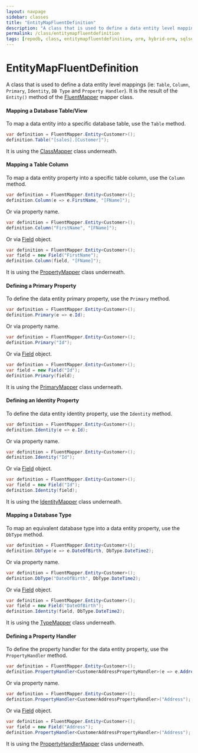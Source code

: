 ```yaml
---
layout: navpage
sidebar: classes
title: "EntityMapFluentDefinition"
description: "A class that is used to define a data entity level mappings (ie: Table, Column, Primary, Identity, DB Type and Property Handler)."
permalink: /class/entitymapfluentdefinition
tags: [repodb, class, entitymapfluentdefinition, orm, hybrid-orm, sqlserver, sqlite, mysql, postgresql]
---
```


# EntityMapFluentDefinition

A class that is used to define a data entity level mappings (ie: `Table`, `Column`, `Primary`, `Identity`, `DB Type` and `Property Handler`). It is the result of the `Entity()` method of the [FluentMapper](/mapper/fluentmapper) mapper class.

#### Mapping a Database Table/View

To map a data entity into a specific database table, use the `Table` method.

```csharp
var definition = FluentMapper.Entity<Customer>();
definition.Table("[sales].[Customer]");
```

It is using the [ClassMapper](/mapper/classmapper) class underneath.

#### Mapping a Table Column

To map a data entity property into a specific table column, use the `Column` method.

```csharp
var definition = FluentMapper.Entity<Customer>();
definition.Column(e => e.FirstName, "[FName]");
```

Or via property name.

```csharp
var definition = FluentMapper.Entity<Customer>();
definition.Column("FirstName", "[FName]");
```

Or via [Field](/class/field) object.

```csharp
var definition = FluentMapper.Entity<Customer>();
var field = new Field("FirstName");
definition.Column(field, "[FName]");
```

It is using the [PropertyMapper](/mapper/propertymapper) class underneath.

#### Defining a Primary Property

To define the data entity primary property, use the `Primary` method.

```csharp
var definition = FluentMapper.Entity<Customer>();
definition.Primary(e => e.Id);
```

Or via property name.

```csharp
var definition = FluentMapper.Entity<Customer>();
definition.Primary("Id");
```

Or via [Field](/class/field) object.

```csharp
var definition = FluentMapper.Entity<Customer>();
var field = new Field("Id");
definition.Primary(field);
```

It is using the [PrimaryMapper](/mapper/primarymapper) class underneath.

#### Defining an Identity Property

To define the data entity identity property, use the `Identity` method.

```csharp
var definition = FluentMapper.Entity<Customer>();
definition.Identity(e => e.Id);
```

Or via property name.

```csharp
var definition = FluentMapper.Entity<Customer>();
definition.Identity("Id");
```

Or via [Field](/class/field) object.

```csharp
var definition = FluentMapper.Entity<Customer>();
var field = new Field("Id");
definition.Identity(field);
```

It is using the [IdentityMapper](/mapper/identitymapper) class underneath.

#### Mapping a Database Type

To map an equivalent database type into a data entity property, use the `DbType` method.

```csharp
var definition = FluentMapper.Entity<Customer>();
definition.DbType(e => e.DateOfBirth, DbType.DateTime2);
```

Or via property name.

```csharp
var definition = FluentMapper.Entity<Customer>();
definition.DbType("DateOfBirth", DbType.DateTime2);
```

Or via [Field](/class/field) object.

```csharp
var definition = FluentMapper.Entity<Customer>();
var field = new Field("DateOfBirth");
definition.Identity(field, DbType.DateTime2);
```

It is using the [TypeMapper](/mapper/typemapper) class underneath.

#### Defining a Property Handler

To define the property handler for the data entity property, use the `PropertyHandler` method.

```csharp
var definition = FluentMapper.Entity<Customer>();
definition.PropertyHandler<CustomerAddressPropertyHandler>(e => e.Address);
```

Or via property name.

```csharp
var definition = FluentMapper.Entity<Customer>();
definition.PropertyHandler<CustomerAddressPropertyHandler>("Address");
```

Or via [Field](/class/field) object.

```csharp
var definition = FluentMapper.Entity<Customer>();
var field = new Field("Address");
definition.PropertyHandler<CustomerAddressPropertyHandler>("Address");
```

It is using the [PropertyHandlerMapper](/mapper/propertyhandlermapper) class underneath.

